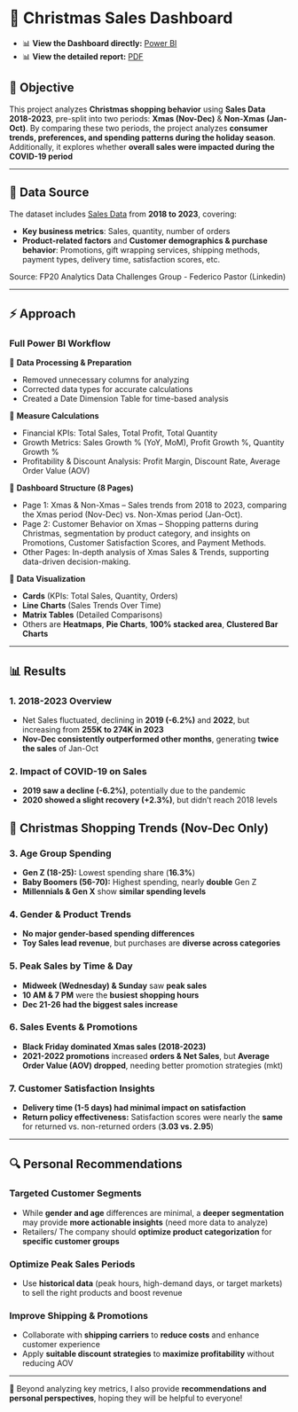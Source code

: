 # 🎅 Christmas Sales Dashboard

+ 📊 **View the Dashboard directly:** [Power BI](https://app.powerbi.com/view?r=eyJrIjoiY2JkMjMyNjQtYzYyMS00ZTk2LWE1YjktMGFmOTYzOWYyYTk3IiwidCI6ImNiNDg0NDZlLTkwZTYtNGJmMS04MjViLTQwZTQ4ZmNjOWZmNiJ9)  
+ 📊 **View the detailed report:** [PDF](https://github.com/ngthuylinh3003/Christmas_Sales_Dashboard_Power_BI/blob/aafb3fee33a3118d09e2c933a61ab0c35ad3e9bd/CHRISTMAS%20SALES%20ANALYSIS_final.pdf)

## 📌 Objective 
This project analyzes **Christmas shopping behavior** using **Sales Data 2018-2023**, pre-split into two periods: **Xmas (Nov-Dec)** & **Non-Xmas (Jan-Oct)**. By comparing these two periods, the project analyzes **consumer trends, preferences, and spending patterns during the holiday season**. Additionally, it explores whether **overall sales were impacted during the COVID-19 period**

---

## 📂 Data Source  
The dataset includes [Sales Data](https://docs.google.com/spreadsheets/d/1IL0g5q5ObrcN3wGzU2eMZyBGNtuubVzcDPG1w3q-dc8/edit?usp=sharing)  from **2018 to 2023**, covering:  
- **Key business metrics**: Sales, quantity, number of orders  
- **Product-related factors** and **Customer demographics & purchase behavior**: Promotions, gift wrapping services, shipping methods, payment types, delivery time, satisfaction scores, etc. 

Source: FP20 Analytics Data Challenges Group - Federico Pastor  (Linkedin)

---

## ⚡ Approach

### Full Power BI Workflow  
📌 **Data Processing & Preparation**
+ Removed unnecessary columns for analyzing
+ Corrected data types for accurate calculations
+ Created a Date Dimension Table for time-based analysis

📌 **Measure Calculations**
+ Financial KPIs: Total Sales, Total Profit, Total Quantity
+ Growth Metrics: Sales Growth % (YoY, MoM), Profit Growth %, Quantity Growth %
+ Profitability & Discount Analysis: Profit Margin, Discount Rate, Average Order Value (AOV)

📌 **Dashboard Structure (8 Pages)**
+ Page 1: Xmas & Non-Xmas – Sales trends from 2018 to 2023, comparing the Xmas period (Nov-Dec) vs. Non-Xmas period (Jan-Oct).
+ Page 2: Customer Behavior on Xmas – Shopping patterns during Christmas, segmentation by product category, and insights on Promotions, Customer Satisfaction Scores, and Payment Methods.
+ Other Pages: In-depth analysis of Xmas Sales & Trends, supporting data-driven decision-making.

📌 **Data Visualization**
+ **Cards** (KPIs: Total Sales, Quantity, Orders)  
+ **Line Charts** (Sales Trends Over Time)     
+ **Matrix Tables** (Detailed Comparisons)
+ Others are **Heatmaps**, **Pie Charts**, **100% stacked area**, **Clustered Bar Charts**

---

## 📊 Results   

### 1. 2018-2023 Overview  
- Net Sales fluctuated, declining in **2019 (-6.2%)** and **2022**, but increasing from **255K to 274K in 2023**  
- **Nov-Dec consistently outperformed other months**, generating **twice the sales** of Jan-Oct  

### 2. Impact of **COVID-19** on Sales  
- **2019 saw a decline (-6.2%)**, potentially due to the pandemic  
- **2020 showed a slight recovery (+2.3%)**, but didn’t reach 2018 levels  

## 🎄 Christmas Shopping Trends (Nov-Dec Only)  

### 3. Age Group Spending  
- **Gen Z (18-25):** Lowest spending share (**16.3%**)  
- **Baby Boomers (56-70):** Highest spending, nearly **double** Gen Z  
- **Millennials & Gen X** show **similar spending levels**  

### 4. Gender & Product Trends  
- **No major gender-based spending differences**  
- **Toy Sales lead revenue**, but purchases are **diverse across categories**  

### 5. Peak Sales by Time & Day  
- **Midweek (Wednesday) & Sunday** saw **peak sales**  
- **10 AM & 7 PM** were the **busiest shopping hours**  
- **Dec 21-26 had the biggest sales increase**  

### 6. Sales Events & Promotions  
- **Black Friday dominated Xmas sales (2018-2023)**  
- **2021-2022 promotions** increased **orders & Net Sales**, but **Average Order Value (AOV) dropped**, needing better promotion strategies (mkt) 

### 7. Customer Satisfaction Insights  
- **Delivery time (1-5 days) had minimal impact on satisfaction**  
- **Return policy effectiveness:** Satisfaction scores were nearly the **same** for returned vs. non-returned orders (**3.03 vs. 2.95**)  

---

## 🔍 Personal Recommendations  
### Targeted Customer Segments  
- While **gender and age** differences are minimal, a **deeper segmentation** may provide **more actionable insights**  (need more data to analyze)
- Retailers/ The company should **optimize product categorization** for **specific customer groups**  

### Optimize Peak Sales Periods  
- Use **historical data** (peak hours, high-demand days, or target markets) to sell the right products and boost revenue  

### Improve Shipping & Promotions  
- Collaborate with **shipping carriers** to **reduce costs** and enhance customer experience  
- Apply **suitable discount strategies** to **maximize profitability** without reducing AOV

---

📌 Beyond analyzing key metrics, I also provide **recommendations and personal perspectives**, hoping they will be helpful to everyone! 


